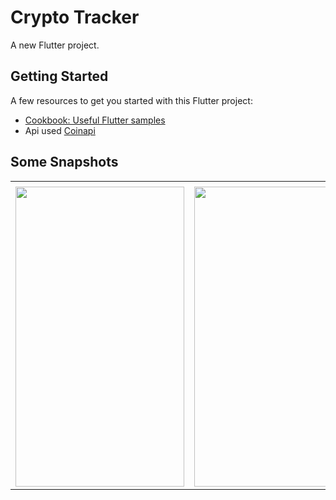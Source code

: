 # Crypto Tracker

A new Flutter project.

## Getting Started

A few resources to get you started with this  Flutter project:

- [Cookbook: Useful Flutter samples](https://flutter.dev/docs/cookbook)
- Api used <a href="https://www.coinapi.io/">Coinapi</a>

## Some Snapshots

<table>
  <tr>
    <td></td>
     <td></td>
     
  </tr>
  <tr>
    <td><img src="https://user-images.githubusercontent.com/48849171/85411204-aadb5480-b585-11ea-90c1-ab57239bd28f.jpg" width=270 height=480></td>
    <td><img src="https://user-images.githubusercontent.com/48849171/85411214-aca51800-b585-11ea-8a7b-dce452699536.jpg" width=270 height=480></td>
  </tr>
 </table>
